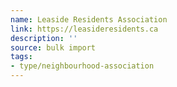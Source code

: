 ```yaml
---
name: Leaside Residents Association
link: https://leasideresidents.ca
description: ''
source: bulk import
tags:
- type/neighbourhood-association
---
```


<!-- Community added via bulk import -->
